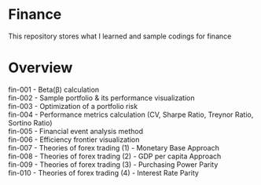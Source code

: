 # Finance
This repository stores what I learned and sample codings for finance

# Overview
fin-001 - Beta(β) calculation<br>
fin-002 - Sample portfolio & its performance visualization<br>
fin-003 - Optimization of a portfolio risk<br>
fin-004 - Performance metrics calculation (CV, Sharpe Ratio, Treynor Ratio, Sortino Ratio)<br>
fin-005 - Financial event analysis method<br>
fin-006 - Efficiency frontier visualization<br>
fin-007 - Theories of forex trading (1) - Monetary Base Approach<br>
fin-008 - Theories of forex trading (2) - GDP per capita Approach<br>
fin-009 - Theories of forex trading (3) - Purchasing Power Parity<br>
fin-010 - Theories of forex trading (4) - Interest Rate Parity
